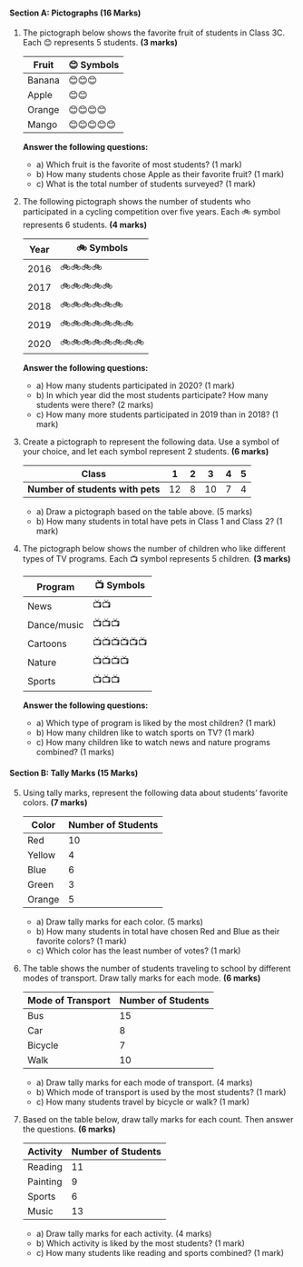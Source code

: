 #### **Section A: Pictographs (16 Marks)**

1. The pictograph below shows the favorite fruit of students in Class 3C. Each 😊 represents 5 students. **(3 marks)**
   
   | **Fruit**  | 😊 Symbols |
   |------------|-----------|
   | Banana     | 😊😊😊    |
   | Apple      | 😊😊      |
   | Orange     | 😊😊😊😊 |
   | Mango      | 😊😊😊😊😊 |

   **Answer the following questions:**
   - a) Which fruit is the favorite of most students? (1 mark)
   - b) How many students chose Apple as their favorite fruit? (1 mark)
   - c) What is the total number of students surveyed? (1 mark)

2. The following pictograph shows the number of students who participated in a cycling competition over five years. Each 🚲 symbol represents 6 students. **(4 marks)**

   | **Year** | 🚲 Symbols      |
   |----------|-----------------|
   | 2016     | 🚲🚲🚲🚲        |
   | 2017     | 🚲🚲🚲🚲🚲      |
   | 2018     | 🚲🚲🚲🚲🚲🚲   |
   | 2019     | 🚲🚲🚲🚲🚲🚲🚲|
   | 2020     | 🚲🚲🚲🚲🚲🚲🚲🚲 |

   **Answer the following questions:**
   - a) How many students participated in 2020? (1 mark)
   - b) In which year did the most students participate? How many students were there? (2 marks)
   - c) How many more students participated in 2019 than in 2018? (1 mark)

3. Create a pictograph to represent the following data. Use a symbol of your choice, and let each symbol represent 2 students. **(6 marks)**

   | **Class** | 1  | 2 | 3  | 4 | 5 |
   |-----------|----|---|----|---|---|
   | **Number of students with pets** | 12 | 8 | 10 | 7 | 4 |

   - a) Draw a pictograph based on the table above. (5 marks)
   - b) How many students in total have pets in Class 1 and Class 2? (1 mark)

4. The pictograph below shows the number of children who like different types of TV programs. Each 📺 symbol represents 5 children. **(3 marks)**

   | **Program**  | 📺 Symbols         |
   |--------------|--------------------|
   | News         | 📺📺               |
   | Dance/music  | 📺📺📺            |
   | Cartoons     | 📺📺📺📺📺📺 |
   | Nature       | 📺📺📺📺           |
   | Sports       | 📺📺📺              |

   **Answer the following questions:**
   - a) Which type of program is liked by the most children? (1 mark)
   - b) How many children like to watch sports on TV? (1 mark)
   - c) How many children like to watch news and nature programs combined? (1 marks)

#### **Section B: Tally Marks (15 Marks)**

5. Using tally marks, represent the following data about students’ favorite colors. **(7 marks)** 

   | **Color** | **Number of Students** |
   |-----------|------------------------|
   | Red       | 10                     |
   | Yellow    | 4                      |
   | Blue      | 6                      |
   | Green     | 3                      |
   | Orange    | 5                      |

   - a) Draw tally marks for each color. (5 marks)
   - b) How many students in total have chosen Red and Blue as their favorite colors? (1 mark)
   - c) Which color has the least number of votes? (1 mark)

6. The table shows the number of students traveling to school by different modes of transport. Draw tally marks for each mode. **(6 marks)**

   | **Mode of Transport** | **Number of Students** |
   |-----------------------|------------------------|
   | Bus                   | 15                     |
   | Car                   | 8                      |
   | Bicycle               | 7                      |
   | Walk                  | 10                     |

   - a) Draw tally marks for each mode of transport. (4 marks)
   - b) Which mode of transport is used by the most students? (1 mark)
   - c) How many students travel by bicycle or walk? (1 mark)

7. Based on the table below, draw tally marks for each count. Then answer the questions. **(6 marks)**

   | **Activity**       | **Number of Students** |
   |--------------------|------------------------|
   | Reading            | 11                     |
   | Painting           | 9                      |
   | Sports             | 6                      |
   | Music              | 13                     |

   - a) Draw tally marks for each activity. (4 marks)
   - b) Which activity is liked by the most students? (1 mark)
   - c) How many students like reading and sports combined? (1 mark)
